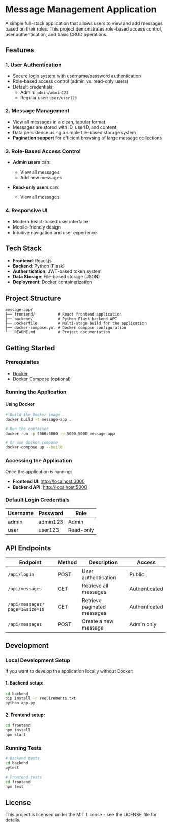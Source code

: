 # Message Management Application

A simple full-stack application that allows users to view and add messages based on their roles. This project demonstrates role-based access control, user authentication, and basic CRUD operations.

## Features

### 1. User Authentication
- Secure login system with username/password authentication
- Role-based access control (admin vs. read-only users)
- Default credentials:
  - Admin: `admin/admin123`
  - Regular user: `user/user123`

### 2. Message Management
- View all messages in a clean, tabular format
- Messages are stored with ID, userID, and content
- Data persistence using a simple file-based storage system
- **Pagination support** for efficient browsing of large message collections

### 3. Role-Based Access Control
- **Admin users** can:
  - View all messages
  - Add new messages

- **Read-only users** can:
  - View all messages

### 4. Responsive UI
- Modern React-based user interface
- Mobile-friendly design
- Intuitive navigation and user experience

## Tech Stack

- **Frontend**: React.js
- **Backend**: Python (Flask)
- **Authentication**: JWT-based token system
- **Data Storage**: File-based storage (JSON)
- **Deployment**: Docker containerization

## Project Structure

```
message-app/
├── frontend/          # React frontend application
├── backend/           # Python Flask backend API
├── Dockerfile         # Multi-stage build for the application
├── docker-compose.yml # Docker compose configuration
└── README.md          # Project documentation
```

## Getting Started

### Prerequisites

- [Docker](https://docs.docker.com/get-docker/)
- [Docker Compose](https://docs.docker.com/compose/install/) (optional)

### Running the Application

#### Using Docker

```bash
# Build the Docker image
docker build -t message-app .

# Run the container
docker run -p 3000:3000 -p 5000:5000 message-app

# Or use docker compose
docker-compose up --build
```
### Accessing the Application

Once the application is running:

- **Frontend UI**: [http://localhost:3000](http://localhost:3000)
- **Backend API**: [http://localhost:5000](http://localhost:5000)

### Default Login Credentials

| Username | Password | Role      |
| -------- | -------- | --------- |
| admin    | admin123 | Admin     |
| user     | user123  | Read-only |

## API Endpoints

| Endpoint                       | Method | Description                 | Access        |
| ------------------------------ | ------ | --------------------------- | ------------- |
| `/api/login`              | POST   | User authentication         | Public        |
| `/api/messages`                | GET    | Retrieve all messages       | Authenticated |
| `/api/messages?page=1&size=10` | GET    | Retrieve paginated messages | Authenticated |
| `/api/messages`                | POST   | Create a new message        | Admin only    |

## Development

### Local Development Setup

If you want to develop the application locally without Docker:

#### 1. **Backend setup**:
```bash
cd backend
pip install -r requirements.txt
python app.py
```
#### 2. **Frontend setup**:
```bash
cd frontend
npm install
npm start
```
### Running Tests
```bash
# Backend tests
cd backend
pytest

# Frontend tests
cd frontend
npm test
```

## License
This project is licensed under the MIT License - see the LICENSE file for details.

